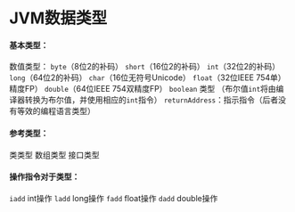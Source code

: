 # JVM数据类型

#### 基本类型：
数值类型：
`byte`（8位2的补码）
`short`（16位2的补码）
`int`（32位2的补码）
`long`（64位2的补码）
`char`（16位无符号Unicode）
`float`（32位IEEE 754单）精度FP）
`double`（64位IEEE 754双精度FP）
`boolean` 类型 （布尔值`int`将由编译器转换为布尔值，并使用相应的`int`指令）
`returnAddress`：指示指令（后者没有等效的编程语言类型）
#### 参考类型：
类类型
数组类型
接口类型
#### 操作指令对于类型：
`iadd`   int操作
`ladd`   long操作
`fadd`   float操作
`dadd`   double操作
